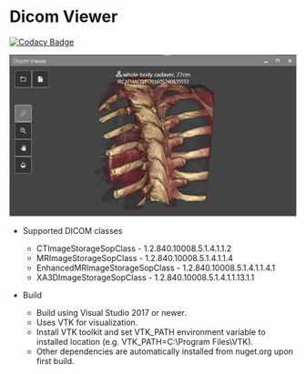 # Dicom Viewer

[![Codacy Badge](https://api.codacy.com/project/badge/Grade/8b30fd5523f9450da9e95f2d4695ec10)](https://app.codacy.com/manual/martijn_5/dicom-viewer?utm_source=github.com&utm_medium=referral&utm_content=termijn/dicom-viewer&utm_campaign=Badge_Grade_Dashboard)

![DICOM viewer](.github/screenshot.png)

* Supported DICOM classes
    * CTImageStorageSopClass - 1.2.840.10008.5.1.4.1.1.2
    * MRImageStorageSopClass - 1.2.840.10008.5.1.4.1.1.4
    * EnhancedMRImageStorageSopClass - 1.2.840.10008.5.1.4.1.1.4.1
    * XA3DImageStorageSopClass - 1.2.840.10008.5.1.4.1.1.13.1.1

* Build
    * Build using Visual Studio 2017 or newer.
    * Uses VTK for visualization.
    * Install VTK toolkit and set VTK_PATH environment variable to installed location (e.g. VTK_PATH=C:\Program Files\VTK).
    * Other dependencies are automatically installed from nuget.org upon first build. 

